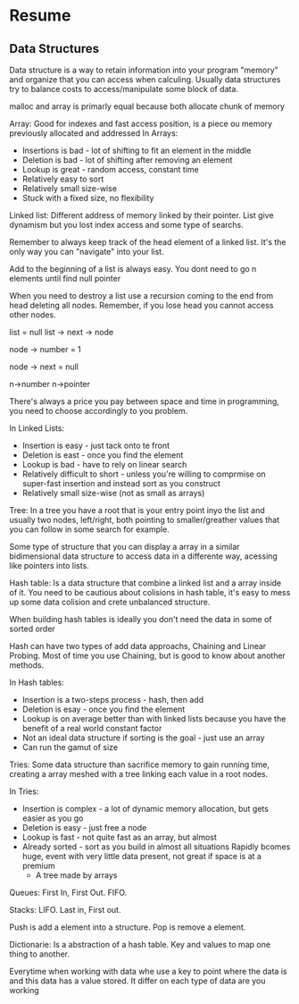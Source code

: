 # Resume

## Data Structures

Data structure is a way to retain information into your program "memory" and organize that you can access when calculing. Usually data structures try to balance costs to access/manipulate some block of data.

malloc and array is primarly equal because both allocate chunk of memory

Array: Good for indexes and fast access position, is a piece ou memory previously allocated and addressed
In Arrays:

- Insertions is bad - lot of shifting to fit an element in the middle
- Deletion is bad - lot of shifting after removing an element
- Lookup is great - random access, constant time
- Relatively easy to sort
- Relatively small size-wise
- Stuck with a fixed size, no flexibility

Linked list: Different address of memory linked by their pointer. List give dynamism but you lost index access and some type of searchs.

Remember to always keep track of the head element of a linked list. It's the only way you can "navigate" into your list.

Add to the beginning of a list is always easy. You dont need to go n elements until find null pointer

When you need to destroy a list use a recursion coming to the end from head deleting all nodes. Remember, if you lose head you cannot access other nodes.

list = null
list -> next -> node

node -> number = 1

node -> next = null

n->number
n->pointer

There's always a price you pay between space and time in programming, you need to choose accordingly to you problem.

In Linked Lists:

- Insertion is easy - just tack onto te front
- Deletion is east - once you find the element
- Lookup is bad - have to rely on linear search
- Relatively difficult to short - unless you're willing to comprmise on super-fast insertion and instead sort as you construct
- Relatively small size-wise (not as small as arrays)

Tree: In a tree you have a root that is your entry point inyo the list and usually two nodes, left/right, both pointing to smaller/greather values that you can follow in some search for example.

Some type of structure that you can display a array in a similar bidimensional data structure to access data in a differente way, acessing like pointers into lists.

Hash table: Is a data structure that combine a linked list and a array inside of it. You need to be cautious about colisions in hash table, it's easy to mess up some data colision and crete unbalanced structure.

When building hash tables is ideally you don't need the data in some of sorted order

Hash can have two types of add data approachs, Chaining and Linear Probing. Most of time you use Chaining, but is good to know about another methods.

In Hash tables:

- Insertion is a two-steps process - hash, then add
- Deletion is esay - once you find the element
- Lookup is on average better than with linked lists because you have the benefit of a real world constant factor
- Not an ideal data structure if sorting is the goal - just use an array
- Can run the gamut of size

Tries: Some data structure than sacrifice memory to gain running time, creating a array meshed with a tree linking each value in a root nodes.

In Tries:

- Insertion is complex - a lot of dynamic memory allocation, but gets easier as you go
- Deletion is easy - just free a node
- Lookup is fast - not quite fast as an array, but almost
- Already sorted - sort as you build in almost all situations
  Rapidly bcomes huge, event with very little data present, not great if space is at a premium
  - A tree made by arrays

Queues: First In, First Out. FIFO.

Stacks: LIFO. Last in, First out.

Push is add a element into a structure. Pop is remove a element.

Dictionarie: Is a abstraction of a hash table. Key and values to map one thing to another.

Everytime when working with data whe use a key to point where the data is and this data has a value stored. It differ on each type of data are you working
